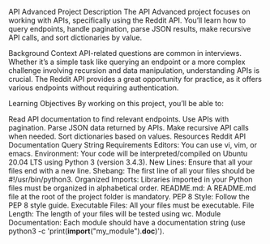 API Advanced Project
Description
The API Advanced project focuses on working with APIs, specifically using the Reddit API. You’ll learn how to query endpoints, handle pagination, parse JSON results, make recursive API calls, and sort dictionaries by value.

Background Context
API-related questions are common in interviews. Whether it’s a simple task like querying an endpoint or a more complex challenge involving recursion and data manipulation, understanding APIs is crucial. The Reddit API provides a great opportunity for practice, as it offers various endpoints without requiring authentication.

Learning Objectives
By working on this project, you’ll be able to:

Read API documentation to find relevant endpoints.
Use APIs with pagination.
Parse JSON data returned by APIs.
Make recursive API calls when needed.
Sort dictionaries based on values.
Resources
Reddit API Documentation
Query String
Requirements
Editors: You can use vi, vim, or emacs.
Environment: Your code will be interpreted/compiled on Ubuntu 20.04 LTS using Python 3 (version 3.4.3).
New Lines: Ensure that all your files end with a new line.
Shebang: The first line of all your files should be #!/usr/bin/python3.
Organized Imports: Libraries imported in your Python files must be organized in alphabetical order.
README.md: A README.md file at the root of the project folder is mandatory.
PEP 8 Style: Follow the PEP 8 style guide.
Executable Files: All your files must be executable.
File Length: The length of your files will be tested using wc.
Module Documentation: Each module should have a documentation string (use python3 -c 'print(__import__("my_module").__doc__)').
